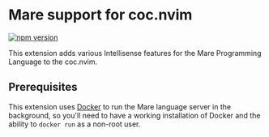 # Mare support for coc.nvim

[![npm version](http://img.shields.io/npm/v/coc-mare.svg?style=flat)](https://npmjs.org/package/coc-mare "View this project on npm")

This extension adds various Intellisense features for the Mare Programming Language to the coc.nvim.

## Prerequisites

This extension uses [Docker](https://docs.docker.com/install/) to run the Mare language server in the background, so you'll need to have a working installation of Docker and the ability to `docker run` as a non-root user.
